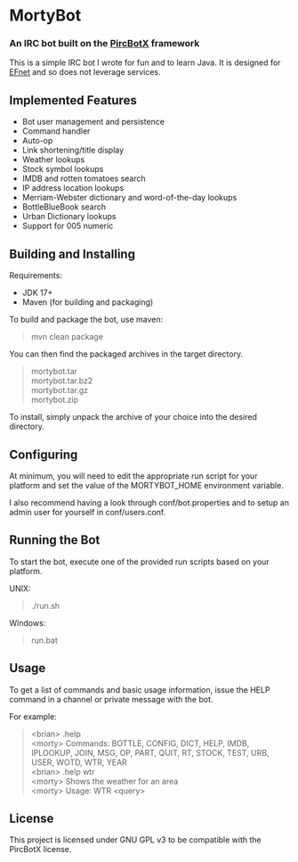 # MortyBot

### An IRC bot built on the [PircBotX](https://github.com/pircbotx/pircbotx) framework

This is a simple IRC bot I wrote for fun and to learn Java. It is designed for [EFnet](http://www.efnet.org) and so does not leverage services.

## Implemented Features

* Bot user management and persistence
* Command handler
* Auto-op
* Link shortening/title display
* Weather lookups
* Stock symbol lookups
* IMDB and rotten tomatoes search
* IP address location lookups
* Merriam-Webster dictionary and word-of-the-day lookups
* BottleBlueBook search
* Urban Dictionary lookups
* Support for 005 numeric

## Building and Installing

Requirements:

* JDK 17+
* Maven (for building and packaging)

To build and package the bot, use maven:

> mvn clean package

You can then find the packaged archives in the target directory.

> mortybot.tar<br>
> mortybot.tar.bz2<br>
> mortybot.tar.gz<br>
> mortybot.zip<br>

To install, simply unpack the archive of your choice into the desired directory.

## Configuring

At minimum, you will need to edit the appropriate run script for your platform and set the value of the MORTYBOT_HOME environment variable.

I also recommend having a look through conf/bot.properties and to setup an admin user for yourself in conf/users.conf.

## Running the Bot

To start the bot, execute one of the provided run scripts based on your platform.

UNIX:

> ./run.sh

Windows:

> run.bat

## Usage

To get a list of commands and basic usage information, issue the HELP command in a channel or private message with the bot.

For example:

> &lt;brian&gt; .help<br>
> &lt;morty&gt; Commands: BOTTLE, CONFIG, DICT, HELP, IMDB, IPLOOKUP, JOIN, MSG, OP, PART, QUIT, RT, STOCK, TEST, URB, USER, WOTD, WTR, YEAR<br>
> &lt;brian&gt; .help wtr<br>
> &lt;morty&gt; Shows the weather for an area<br>
> &lt;morty&gt; Usage: WTR &lt;query&gt;<br>

## License

This project is licensed under GNU GPL v3 to be compatible with the PircBotX license.
